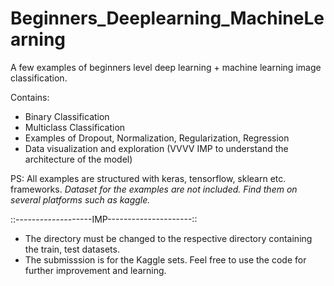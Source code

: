 # Beginners_Deeplearning_MachineLearning

A few examples of beginners level deep learning + machine learning image classification.

Contains:
- Binary Classification
- Multiclass Classification
- Examples of Dropout, Normalization, Regularization, Regression
- Data visualization and exploration (VVVV IMP to understand the architecture of the model)


PS:
All examples are structured with keras, tensorflow, sklearn etc. frameworks. 
*Dataset for the examples are not included. Find them on several platforms such as kaggle.* 

::-------------------IMP---------------------::
- The directory must be changed to the respective directory containing the train, test datasets.
- The submisssion is for the Kaggle sets. Feel free to use the code for further improvement and learning. 
